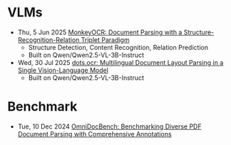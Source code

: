
# VLMs
- Thu, 5 Jun 2025 [MonkeyOCR: Document Parsing with a Structure-Recognition-Relation Triplet Paradigm](https://arxiv.org/abs/2506.05218)
  - Structure Detection, Content Recognition, Relation Prediction
  - Built on Qwen/Qwen2.5-VL-3B-Instruct
- Wed, 30 Jul 2025 [dots.ocr: Multilingual Document Layout Parsing in a Single Vision-Language Model](https://huggingface.co/rednote-hilab/dots.ocr)
  - Built on Qwen/Qwen2.5-VL-3B-Instruct


# Benchmark
- Tue, 10 Dec 2024 [OmniDocBench: Benchmarking Diverse PDF Document Parsing with Comprehensive Annotations](https://arxiv.org/abs/2412.07626)